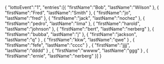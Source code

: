 {
	"lottoEvent":"1",
	"entries":[{
		"firstName":"Bob",
		"lastName":"Wilson"
	},
	{
		"firstName":"Fred",
		"lastName":"Smith"
	},
	{
		"firstName":"jo",
		"lastName":"fred"
	},
	{
		"firstName":"jack",
		"lastName":"nochez"
	},
	{
		"firstName":"pedro",
		"lastName":"lima"
	},
	{
		"firstName":"harold",
		"lastName":"johnson"
	},
	{
		"firstName":"bert",
		"lastName":"nerberg"
	},
	{
		"firstName":"bubba",
		"lastName":"j"
	},
	{
		"firstName":"jackson",
		"lastName":"q"
	}
	,
	{
		"firstName":"kkw",
		"lastName":"qwe"
	}
	,
	{
		"firstName":"fefe",
		"lastName":"cccc"
	}
	,
	{
		"firstName":"jjjj",
		"lastName":"dddd"
	}
	,
	{
		"firstName":"wwww",
		"lastName":"ggg"
	}
	,
	{
		"firstName":"ernie",
		"lastName":"nerberg"
	}]
}